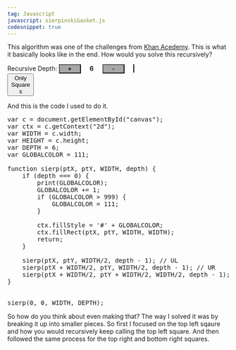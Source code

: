 ```yaml
---
tag: Javascript
javascript: sierpinskiGasket.js
codesnippet: true
---
```


This algorithm was one of the challenges from [Khan Acedemy](https://www.khanacademy.org/computing/computer-science/algorithms/recursive-algorithms/a/the-sierpinksi-gasket).  This 
is what it basically looks like in the end.  How would you solve this recursively?


<style type="text/css">
	#canvas {
		border: 1px solid black;
		margin-right: 300px;
		margin-top: 12px;
	}

	#depth {
		font-weight: bold;
	}

	#plus,
	#minus
	 {
		width: 50px;
		margin-right: 20px;
		background-color: rgb(167, 167, 167);
		font-weight: bold;
	}

	#squares {
		width: 60px;
	}

	#minus {
		margin-left: 20px;
	}
</style>
Recursive Depth: <button id="plus">+</button><span id="depth">6</span><button id="minus">-</button>
<canvas id="canvas" width="400" height="400"></canvas>
<button id="squares">Only Squares</button>


And this is the code I used to do it.

<pre class="prettyprint">
var c = document.getElementById("canvas");
var ctx = c.getContext("2d");
var WIDTH = c.width;
var HEIGHT = c.height;
var DEPTH = 6;
var GLOBALCOLOR = 111;

function sierp(ptX, ptY, WIDTH, depth) {
	if (depth === 0) {
		print(GLOBALCOLOR);
		GLOBALCOLOR += 1;
		if (GLOBALCOLOR > 999) {
			GLOBALCOLOR = 111;
		}

		ctx.fillStyle = '#' + GLOBALCOLOR;
		ctx.fillRect(ptX, ptY, WIDTH, WIDTH);
		return;
	}

	sierp(ptX, ptY, WIDTH/2, depth - 1); // UL
	sierp(ptX + WIDTH/2, ptY, WIDTH/2, depth - 1); // UR
	sierp(ptX + WIDTH/2, ptY + WIDTH/2, WIDTH/2, depth - 1); // BR
}


sierp(0, 0, WIDTH, DEPTH);
</pre>


So how do you think about even making that?  The way I solved it was by breaking it up into smaller pieces.  So first I focused on the top left sqaure and how you would recursively keep calling the top left square.  And then followed the same process for the top right and bottom right squares.














